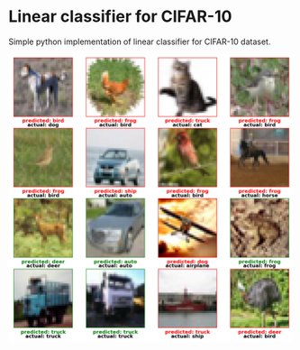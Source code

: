 # Linear classifier for CIFAR-10

Simple python implementation of linear classifier for CIFAR-10 dataset.

![Classifier](cifar_predictions.png)